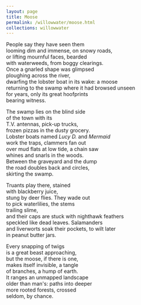 ```yaml
---
layout: page
title: Moose
permalink: /willowwater/moose.html
collections: willowwater
---
```


<p>People say they have seen them<br>
looming dim and immense, on snowy roads,<br>
or lifting mournful faces, bearded<br>
with waterweeds, from boggy clearings.<br>
Once a gnarled shape was glimpsed<br>
ploughing across the river,<br>
dwarfing the lobster boat in its wake: a moose <br>
returning to the swamp where it had browsed unseen <br>
for years, only its great hoofprints<br>
bearing witness.</p>
<p>The swamp lies on the blind side <br>
of the town with its<br>
T.V. antennas, pick-up trucks, <br>
frozen pizzas in the dusty grocery.<br>
Lobster boats named <em>Lucy D. </em>and <em>Mermaid</em><br>
work the traps, clammers fan out<br>
over mud flats at low tide, a chain saw <br>
whines and snarls in the woods.<br>
Between the graveyard and the dump <br>
the road doubles back and circles, <br>
skirting the swamp.<br></p>
<p>Truants play there, stained<br>
with blackberry juice,<br>
stung by deer flies. They wade out<br>
to pick waterlilies, the stems<br>
trailing slime,<br>
and their caps are stuck with nighthawk feathers <br>
speckled like dead leaves. Salamanders<br>
and liverworts soak their pockets, to wilt later <br>
in peanut butter jars.</p>
<p>Every snapping of twigs<br>
is a great beast approaching,<br>
but the moose, if there is one, <br>
makes itself invisible, a tangle <br>
of branches, a hump of earth.<br>
It ranges an unmapped landscape <br>
older than man's: paths into deeper <br>
more rooted forests, crossed <br>
seldom, by chance.</p>
